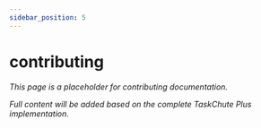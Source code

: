 ```yaml
---
sidebar_position: 5
---
```


# contributing

*This page is a placeholder for contributing documentation.*

*Full content will be added based on the complete TaskChute Plus implementation.*
